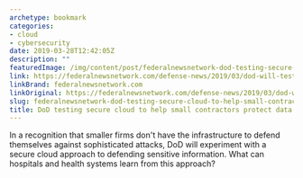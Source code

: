 ```yaml
---
archetype: bookmark
categories:
- cloud
- cybersecurity
date: 2019-03-28T12:42:05Z
description: ""
featuredImage: /img/content/post/federalnewsnetwork-dod-testing-secure-cloud-to-help-small-contractors-protect-data.jpg
link: https://federalnewsnetwork.com/defense-news/2019/03/dod-will-test-secure-cloud/
linkBrand: federalnewsnetwork.com
linkOriginal: https://federalnewsnetwork.com/defense-news/2019/03/dod-will-test-secure-cloud/
slug: federalnewsnetwork-dod-testing-secure-cloud-to-help-small-contractors-protect-data
title: DoD testing secure cloud to help small contractors protect data
---
```

In a recognition that smaller firms don't have the infrastructure to defend themselves against sophisticated attacks, DoD will experiment with a secure cloud approach to defending sensitive information. What can hospitals and health systems learn from this approach?